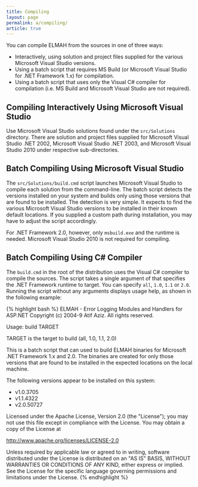 ```yaml
---
title: Compiling
layout: page
permalink: a/compiling/
article: true
---
```


You can compile ELMAH from the sources in one of three ways:

  * Interactively, using solution and project files supplied for the various Microsoft Visual Studio versions.
  * Using a batch script that requires MS Build (or Microsoft Visual Studio for .NET Framework 1.x) for compilation.
  * Using a batch script that uses only the Visual C# compiler for compilation (i.e. MS Build and Microsoft Visual Studio are not required).

## Compiling Interactively Using Microsoft Visual Studio

Use Microsoft Visual Studio solutions found under the `src/Solutions` directory. There are solution and project files supplied for Microsoft Visual Studio .NET 2002, Microsoft Visual Studio .NET 2003, and Microsoft Visual Studio 2010 under respective sub-directories.

## Batch Compiling Using Microsoft Visual Studio

The `src/Solutions/build.cmd` script launches Microsoft Visual Studio to compile each solution from the command-line. The batch script detects the versions installed on your system and builds only using those versions that are found to be installed. The detection is very simple. It expects to find the various Microsoft Visual Studio versions to be installed in their known default locations. If you supplied a custom path during installation, you may have to adjust the script accordingly.

For .NET Framework 2.0, however, only `msbuild.exe` and the runtime is needed. Microsoft Visual Studio 2010 is not required for compiling.

## Batch Compiling Using C# Compiler

The `build.cmd` in the root of the distribution uses the Visual C# compiler to compile the sources. The script takes a single argument of that specifies the .NET Framework runtime to target. You can specify `all`, `1.0`, `1.1` or `2.0`. Running the script without any arguments displays usage help, as shown in the following example:

{% highlight bash %}
ELMAH - Error Logging Modules and Handlers for ASP.NET
Copyright (c) 2004-9 Atif Aziz. All rights reserved.

Usage: build TARGET

TARGET
    is the target to build (all, 1.0, 1.1, 2.0)

This is a batch script that can used to build ELMAH binaries for
Microsoft .NET Framework 1.x and 2.0. The binaries are created for
only those versions that are found to be installed in the expected
locations on the local machine.

The following versions appear to be installed on this system:

- v1.0.3705
- v1.1.4322
- v2.0.50727

Licensed under the Apache License, Version 2.0 (the "License");
you may not use this file except in compliance with the License.
You may obtain a copy of the License at

http://www.apache.org/licenses/LICENSE-2.0

Unless required by applicable law or agreed to in writing, software
distributed under the License is distributed on an "AS IS" BASIS,
WITHOUT WARRANTIES OR CONDITIONS OF ANY KIND, either express or implied.
See the License for the specific language governing permissions and
limitations under the License.
{% endhighlight %}